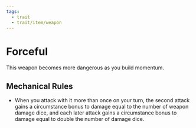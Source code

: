 ```yaml
---
tags:
  - trait
  - trait/item/weapon
---
```

# Forceful

This weapon becomes more dangerous as you build momentum. 

## Mechanical Rules

- When you attack with it more than once on your turn, the second attack gains a circumstance bonus to damage equal to the number of weapon damage dice, and each later attack gains a circumstance bonus to damage equal to double the number of damage dice.